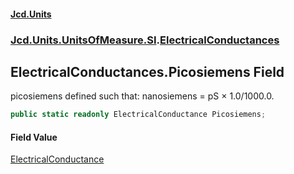 #### [Jcd.Units](index 'index')
### [Jcd.Units.UnitsOfMeasure.SI](Jcd.Units.UnitsOfMeasure.SI 'Jcd.Units.UnitsOfMeasure.SI').[ElectricalConductances](ElectricalConductances 'Jcd.Units.UnitsOfMeasure.SI.ElectricalConductances')

## ElectricalConductances.Picosiemens Field

picosiemens defined such that: nanosiemens = pS × 1.0/1000.0.

```csharp
public static readonly ElectricalConductance Picosiemens;
```

#### Field Value
[ElectricalConductance](ElectricalConductance 'Jcd.Units.UnitTypes.ElectricalConductance')